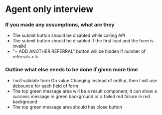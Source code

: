 # Agent only interview

### If you made any assumptions, what are they
- The submit button should be disabled while calling API
- The submit button should be disabled if the first load and the form is invalid
- "+ ADD ANOTHER REFERRAL" button will be hidden if number of referrals > 5

### Outline what else needs to be done if given more time
- I will validate form On value Changing instead of onBlur, then I will use debounce for each field of form
- The top green message area will be a result component, it can show a success message in green background or a failed red failure in red background
- The top green message area should has close button